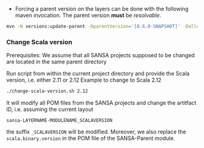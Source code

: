 
* Forcing a parent version on the layers can be done with the following maven invocation. The parent version **must** be *resolvable*.

```bash
mvn -N versions:update-parent -DparentVersion='[0.6.0-SNAPSHOT]' -DallowSnapshots=true versions:update-child-modules
```

### Change Scala version
Prerequisites: We assume that all SANSA projects supposed to be changed are located in the same parent directory 

Run script from within the current project directory and provide the Scala version, i.e. either 2.11 or 2.12
Example to change to Scala 2.12
```bash
./change-scala-version.sh 2.12
```
It will modify all POM files from the SANSA projects and change the artitfact ID, i.e. assuming the current layout

`sansa-LAYERNAME-MODULENAME_SCALAVERSION`

the suffix `_SCALAVERSION` will be modified.
Moreover, we also replace the `scala.binary.version` in the POM file of the SANSA-Parent module.
